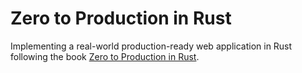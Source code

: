 # Zero to Production in Rust

Implementing a real-world production-ready web application in Rust
following the book [Zero to Production in Rust](https://www.zero2prod.com/).
